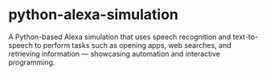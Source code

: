 # python-alexa-simulation
A Python-based Alexa simulation that uses speech recognition and text-to-speech to perform tasks such as opening apps, web searches, and retrieving information — showcasing automation and interactive programming.
